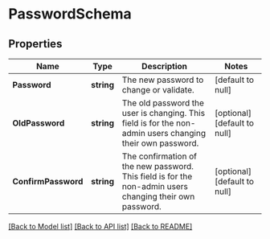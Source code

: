 # PasswordSchema

## Properties
Name | Type | Description | Notes
------------ | ------------- | ------------- | -------------
**Password** | **string** | The new password to change or validate. | [default to null]
**OldPassword** | **string** | The old password the user is changing. This field is for the non-admin users changing their own password. | [optional] [default to null]
**ConfirmPassword** | **string** | The confirmation of the new password. This field is for the non-admin users changing their own password. | [optional] [default to null]

[[Back to Model list]](../README.md#documentation-for-models) [[Back to API list]](../README.md#documentation-for-api-endpoints) [[Back to README]](../README.md)

